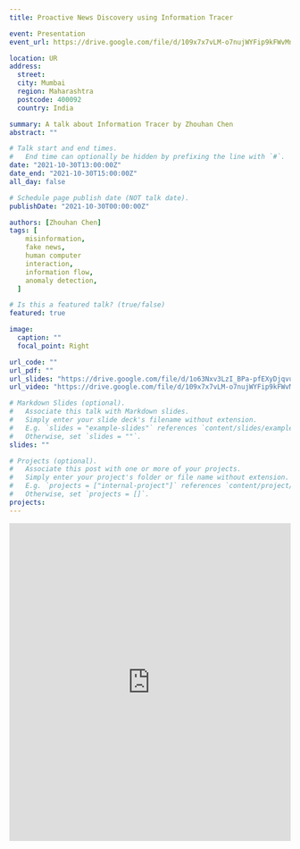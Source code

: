 ```yaml
---
title: Proactive News Discovery using Information Tracer

event: Presentation
event_url: https://drive.google.com/file/d/109x7x7vLM-o7nujWYFip9kFWvMnLDRWl/view?usp=sharing

location: UR
address:
  street:
  city: Mumbai
  region: Maharashtra
  postcode: 400092
  country: India

summary: A talk about Information Tracer by Zhouhan Chen
abstract: ""

# Talk start and end times.
#   End time can optionally be hidden by prefixing the line with `#`.
date: "2021-10-30T13:00:00Z"
date_end: "2021-10-30T15:00:00Z"
all_day: false

# Schedule page publish date (NOT talk date).
publishDate: "2021-10-30T00:00:00Z"

authors: [Zhouhan Chen]
tags: [
    misinformation,
    fake news,
    human computer
    interaction,
    information flow,
    anomaly detection,
  ]

# Is this a featured talk? (true/false)
featured: true

image:
  caption: ""
  focal_point: Right

url_code: ""
url_pdf: ""
url_slides: "https://drive.google.com/file/d/1o63Nxv3LzI_BPa-pfEXyDjqvusvsmTHq/view"
url_video: "https://drive.google.com/file/d/109x7x7vLM-o7nujWYFip9kFWvMnLDRWl/view?usp=sharing"

# Markdown Slides (optional).
#   Associate this talk with Markdown slides.
#   Simply enter your slide deck's filename without extension.
#   E.g. `slides = "example-slides"` references `content/slides/example-slides.md`.
#   Otherwise, set `slides = ""`.
slides: ""

# Projects (optional).
#   Associate this post with one or more of your projects.
#   Simply enter your project's folder or file name without extension.
#   E.g. `projects = ["internal-project"]` references `content/project/deep-learning/index.md`.
#   Otherwise, set `projects = []`.
projects:
---
```


<iframe src="https://drive.google.com/file/d/1o63Nxv3LzI_BPa-pfEXyDjqvusvsmTHq/preview" frameborder="0" width="100%" height="569" allowfullscreen="true" mozallowfullscreen="true" webkitallowfullscreen="true"></iframe>

